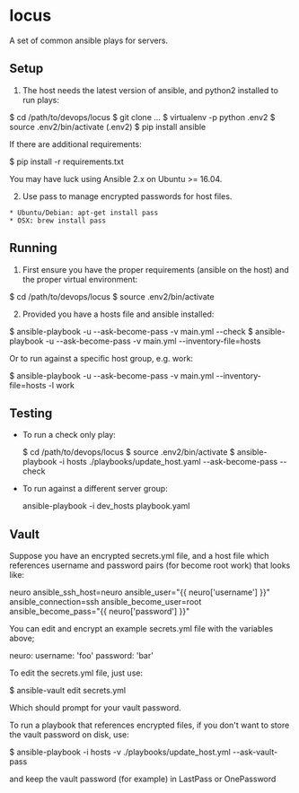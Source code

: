 # locus #

A set of common ansible plays for servers.

## Setup ##

  1. The host needs the latest version of ansible, and python2 installed to run
  plays:

  $ cd /path/to/devops/locus
  $ git clone ...
  $ virtualenv -p python .env2
  $ source .env2/bin/activate
  (.env2) $ pip install ansible

  If there are additional requirements:

  $ pip install -r requirements.txt

  You may have luck using Ansible 2.x on Ubuntu >= 16.04.

  2. Use pass to manage encrypted passwords for host files.

    * Ubuntu/Debian: apt-get install pass
    * OSX: brew install pass

## Running ##

1. First ensure you have the proper requirements (ansible on the host) and the
proper virtual environment:

  $ cd /path/to/devops/locus
  $ source .env2/bin/activate

2. Provided you have a hosts file and ansible installed:

  $ ansible-playbook -u <user> --ask-become-pass -v main.yml --check
  $ ansible-playbook -u <user> --ask-become-pass -v main.yml --inventory-file=hosts

  Or to run against a specific host group, e.g. work:

  $ ansible-playbook -u <user> --ask-become-pass -v main.yml --inventory-file=hosts -l work

## Testing ##

  * To run a check only play:

    $ cd /path/to/devops/locus
    $ source .env2/bin/activate
    $ ansible-playbook -i hosts ./playbooks/update_host.yaml --ask-become-pass --check

  * To run against a different server group:

    ansible-playbook -i dev_hosts playbook.yaml

## Vault ##

Suppose you have an encrypted secrets.yml file, and a host file which references
username and password pairs (for become root work) that looks like:

neuro ansible_ssh_host=neuro ansible_user="{{ neuro['username'] }}" ansible_connection=ssh ansible_become_user=root ansible_become_pass="{{ neuro['password'] }}"

You can edit and encrypt an example secrets.yml file with the variables above;

neuro:
  username: 'foo'
  password: 'bar'

To edit the secrets.yml file, just use:

  $ ansible-vault edit secrets.yml

Which should prompt for your vault password.

To run a playbook that references encrypted files, if you don't want to store
the vault password on disk, use:

  $ ansible-playbook -i hosts -v ./playbooks/update_host.yml --ask-vault-pass

and keep the vault password (for example) in LastPass or OnePassword
